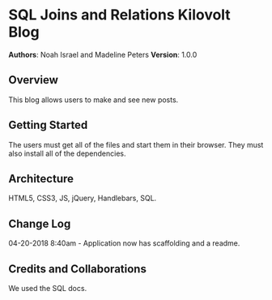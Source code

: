 # SQL Joins and Relations Kilovolt Blog

**Authors**: Noah Israel and Madeline Peters
**Version**: 1.0.0 

## Overview
This blog allows users to make and see new posts.

## Getting Started
The users must get all of the files and start them in their browser. They must also install all of the dependencies.

## Architecture
HTML5, CSS3, JS, jQuery, Handlebars, SQL.

## Change Log
04-20-2018 8:40am - Application now has scaffolding and a readme.

## Credits and Collaborations
We used the SQL docs.
